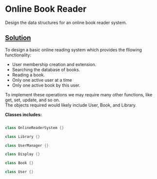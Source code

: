 
# Online Book Reader
Design the data structures for an online book reader system.

## [Solution](https://github.com/SrGrace/Object-Oriented-Design/blob/master/Online%20Book%20Reader/OnlineBookReader.cpp)

To design a basic online reading system which provides the fllowing functionality:
* User membership creation and extension.
* Searching the database of books.
* Reading a book.
* Only one active user at a time
* Only one active book by this user.

To implement these operations we may require many other functions, like get, set, update, and so on. <br>
The objects required would likely include User, Book, and Library.

**Classes includes:**

```c++

class OnlineReaderSystem {}

class Library {}

class UserManager {}

class Display {}

class Book {}

class User {}

```


